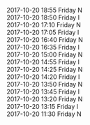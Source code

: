2017-10-20 18:55 Friday  N  
2017-10-20 18:50 Friday  I  
2017-10-20 17:10 Friday  N  
2017-10-20 17:05 Friday  I  
2017-10-20 16:40 Friday  N  
2017-10-20 16:35 Friday  I  
2017-10-20 15:00 Friday  N  
2017-10-20 14:55 Friday  I  
2017-10-20 14:25 Friday  N  
2017-10-20 14:20 Friday  I  
2017-10-20 13:50 Friday  N  
2017-10-20 13:45 Friday  I  
2017-10-20 13:20 Friday  N  
2017-10-20 13:15 Friday  I  
2017-10-20 11:30 Friday  N  
